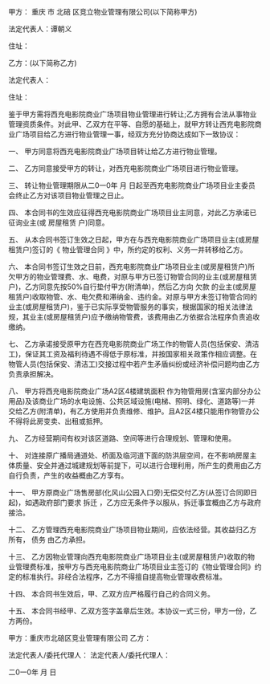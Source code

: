 
 


甲方：
重庆
市
北碚
区竞立物业管理有限公司(以下简称甲方)


法定代表人：谭朝义


住址：


乙方：(以下简称乙方)


法定代表人：


住址：


鉴于甲方需将西充电影院商业广场项目物业管理进行转让;乙方拥有合法从事物业管理资质条件。对此甲、乙双方在平等、自愿的基础上，就甲方转让西充电影院商业广场项目给乙方进行物业管理一事，经双方充分协商达成如下一致协议：


一、 甲方同意将西充电影院商业广场项目转让给乙方进行物业管理。


二、 乙方同意接受甲方的转让，对西充电影院商业广场项目进行物业管理。


三、 转让物业管理期限从二0一0年 月 日起至西充电影院商业广场项目业主委员会终止乙方对该项目物业管理之日止。


四、 本合同书的生效应征得西充电影院商业广场项目业主同意，对此乙方承诺已征询业主(或
房屋租赁
户)同意。


五、 从本合同书签订生效之日起，甲方在与西充电影院商业广场项目业主(或房屋租赁户)签订的《
物业管理合同
》中，所约定的权利、义务一并转移给乙方。


六、 本合同书签订生效之日前，西充电影院商业广场项目业主(或房屋租赁户)所欠甲方的物业管理费、水、电费，对原与甲方已签订物管合同的业主(或房屋租赁户)，乙方同意先按50%自行垫付甲方(附清单)，然后乙方向
欠款
的业主(或房屋租赁户)收取物管、水、电欠费和滞纳金、违约金。对原与甲方未签订物管合同的业主(或房屋租赁户)，鉴于已实际享受物管服务的事实，根据国家的相关法律法规，其业主(或房屋租赁户)应予缴纳物管费，该费用由乙方依据合法程序负责追收缴纳。


七、 乙方承诺接受原甲方在西充电影院商业广场工作的物管人员(包括保安、清洁工)，保证其工资及福利待遇不得低于原标准，并按国家相关政策作相应调整。在物管人员(包括保安、清洁工)交接过程中若产生矛盾纠纷或经济补偿问题均由乙方负责承担解决。


八、 甲方将西充电影院商业广场A2区4楼建筑面积 作为物管用房(含室内部分办公用品)及该商业广场的水电设施、公共区域设施(电梯、照明、绿化、道路等)一并交给乙方(附清单)，有乙方使用并负责维修、维护。且A2区4楼只能用作物管办公不得将此房变卖、出租或抵押。


九、 乙方经营期间有权对该区道路、空间等进行合理规划、管理和使用。


十、 对连接原广播局通道处、桥面及临河道下面的防洪层空间，在不影响房屋主体质量、安全并通过城建规划等前提下，可以进行合理利用，所产生的费用由乙方自行负责，产生的收益概由乙方享有。


十一、 甲方原商业广场售房部(化风山公园入口旁)无偿交付乙方(从签订合同即日起)，如遇政府部门要求
拆迁
，乙方应无条件予以服从，拆迁事宜概由乙方与政府接洽。


十二、 乙方管理西充电影院商业广场项目物业期间，应依法经营。其收益归乙方所有，
债务
由乙方承担。


十三、 乙方因物业管理向西充电影院商业广场项目业主(或房屋租赁户)收取的物业管理费标准，按甲方与西充电影院商业广场项目业主签订的《物业管理合同》约定的标准执行。非经合法程序，乙方不得擅自提高物业管理收费标准。


十四、 本合同书生效后，甲、乙双方应严格履行自己的合同义务。


十五、 本合同书经甲、乙双方签字盖章后生效。本协议一式三份，甲方一份，乙方两份。


甲方：重庆市北碚区竞业管理有限公司 乙方：


法定代表人/委托代理人： 法定代表人/委托代理人：


二0一0年 月 日
 


 

 
 
 
 
 
  


  
 

  


  


  
 
 
 
 


